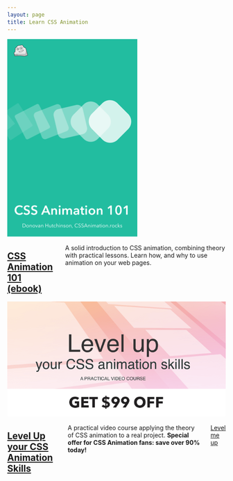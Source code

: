 ```yaml
---
layout: page
title: Learn CSS Animation
---
```


<div class="row">
  <article class="course">
    <div class="course-image two columns">
      <a href="/courses/animation-101/"><img src="/images/css-animation-101-book.png" alt="CSS Animation 101"></a>
    </div>
    <div class="course-details four columns">
      <h2><a href="https://amazin.donovanh.now.sh/B07R9V95NX">CSS Animation 101 (ebook)</a></h2>
      <p>A solid introduction to CSS animation, combining theory with practical lessons. Learn how, and why to use animation on your web pages.</p>
      <!--<p>Get the <a href="https://amazin.donovanh.now.sh/B07R9V95NX/">book on Kindle at an Amazon near you!</a>
      </p>-->
    </div>
  </article>
  <article class="course">
    <div class="course-image two columns">
      <a href="http://courses.cssanimation.rocks/p/level-up"><img src="/images/courses/levelup/cover.png" alt="Level Up your CSS Animation Skills"></a>
    </div>
    <div class="course-details four columns">
      <h2><a href="https://www.udemy.com/course/level-up-your-css-animation-skills/?referralCode=D358C1EDAB25E718B07A">Level Up your CSS Animation Skills</a></h2>
      <p>A practical video course applying the theory of CSS animation to a real project. <strong>Special offer for CSS Animation fans: save over 90% today!</strong></p>
      <p class="button"><a href="https://www.udemy.com/course/level-up-your-css-animation-skills/?referralCode=D358C1EDAB25E718B07A">Level me up</a></p>
    </div>
  </article>
</div>